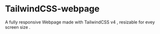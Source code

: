 # TailwindCSS-webpage
A fully responsive Webpage made with TailwindCSS v4 , resizable for evey screen size .
